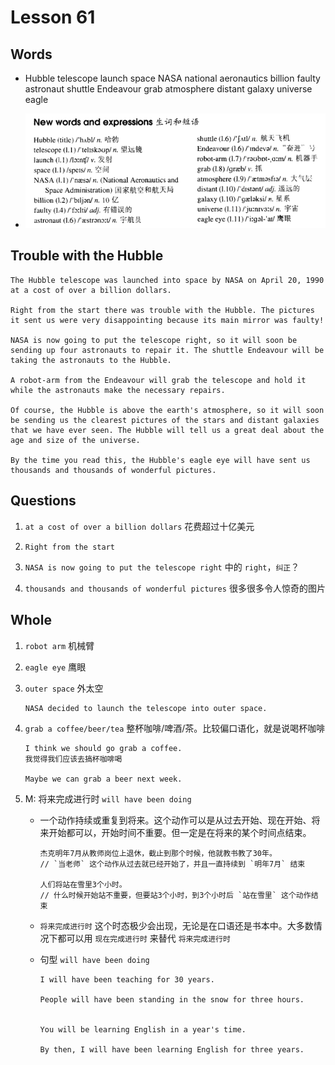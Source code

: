 # Lesson 61

## Words

- Hubble telescope launch space NASA national aeronautics billion faulty astronaut shuttle Endeavour grab atmosphere distant galaxy universe eagle

- ![Words](../../../Images/Part2/07/words-61.png)

## Trouble with the Hubble

```
The Hubble telescope was launched into space by NASA on April 20, 1990 at a cost of over a billion dollars.

Right from the start there was trouble with the Hubble. The pictures it sent us were very disappointing because its main mirror was faulty!

NASA is now going to put the telescope right, so it will soon be sending up four astronauts to repair it. The shuttle Endeavour will be taking the astronauts to the Hubble.

A robot-arm from the Endeavour will grab the telescope and hold it while the astronauts make the necessary repairs.

Of course, the Hubble is above the earth's atmosphere, so it will soon be sending us the clearest pictures of the stars and distant galaxies that we have ever seen. The Hubble will tell us a great deal about the age and size of the universe.

By the time you read this, the Hubble's eagle eye will have sent us thousands and thousands of wonderful pictures.
```

## Questions

1. `at a cost of over a billion dollars` 花费超过十亿美元

2. `Right from the start`

3. `NASA is now going to put the telescope right` 中的 `right`，`纠正`？

4. `thousands and thousands of wonderful pictures` 很多很多令人惊奇的图片

## Whole

1. `robot arm` 机械臂

2. `eagle eye` 鹰眼

3. `outer space` 外太空

   ```
   NASA decided to launch the telescope into outer space.
   ```

4. `grab a coffee/beer/tea` 整杯咖啡/啤酒/茶。比较偏口语化，就是说喝杯咖啡

   ```
   I think we should go grab a coffee.
   我觉得我们应该去搞杯咖啡喝

   Maybe we can grab a beer next week.
   ```

5. M: 将来完成进行时 `will have been doing`

   - 一个动作持续或重复到将来。这个动作可以是从过去开始、现在开始、将来开始都可以，开始时间不重要。但一定是在将来的某个时间点结束。

     ```
     杰克明年7月从教师岗位上退休，截止到那个时候，他就教书教了30年。
     // `当老师` 这个动作从过去就已经开始了，并且一直持续到 `明年7月` 结束

     人们将站在雪里3个小时。
     // 什么时候开始站不重要，但要站3个小时，到3个小时后 `站在雪里` 这个动作结束
     ```

   - `将来完成进行时` 这个时态极少会出现，无论是在口语还是书本中。大多数情况下都可以用 `现在完成进行时` 来替代 `将来完成进行时`

   - 句型 `will have been doing`

     ```
     I will have been teaching for 30 years.

     People will have been standing in the snow for three hours.


     You will be learning English in a year's time.

     By then, I will have been learning English for three years.
     ```

